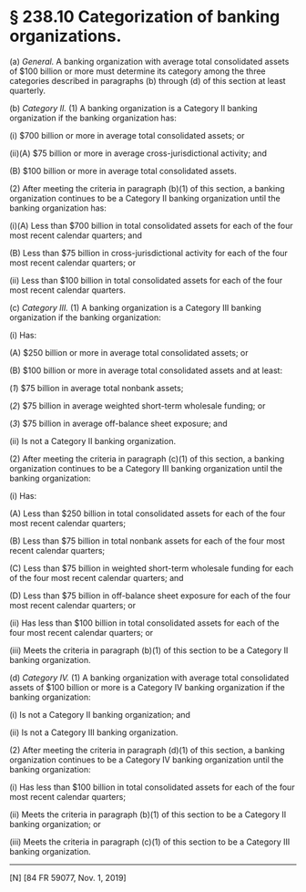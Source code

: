 # § 238.10   Categorization of banking organizations.

(a) *General.* A banking organization with average total consolidated assets of $100 billion or more must determine its category among the three categories described in paragraphs (b) through (d) of this section at least quarterly.


(b) *Category II.* (1) A banking organization is a Category II banking organization if the banking organization has:


(i) $700 billion or more in average total consolidated assets; or


(ii)(A) $75 billion or more in average cross-jurisdictional activity; and


(B) $100 billion or more in average total consolidated assets.


(2) After meeting the criteria in paragraph (b)(1) of this section, a banking organization continues to be a Category II banking organization until the banking organization has:


(i)(A) Less than $700 billion in total consolidated assets for each of the four most recent calendar quarters; and


(B) Less than $75 billion in cross-jurisdictional activity for each of the four most recent calendar quarters; or


(ii) Less than $100 billion in total consolidated assets for each of the four most recent calendar quarters.


(c) *Category III.* (1) A banking organization is a Category III banking organization if the banking organization:


(i) Has:


(A) $250 billion or more in average total consolidated assets; or


(B) $100 billion or more in average total consolidated assets and at least:


(*1*) $75 billion in average total nonbank assets;


(*2*) $75 billion in average weighted short-term wholesale funding; or


(*3*) $75 billion in average off-balance sheet exposure; and


(ii) Is not a Category II banking organization.


(2) After meeting the criteria in paragraph (c)(1) of this section, a banking organization continues to be a Category III banking organization until the banking organization:


(i) Has:


(A) Less than $250 billion in total consolidated assets for each of the four most recent calendar quarters;


(B) Less than $75 billion in total nonbank assets for each of the four most recent calendar quarters;


(C) Less than $75 billion in weighted short-term wholesale funding for each of the four most recent calendar quarters; and


(D) Less than $75 billion in off-balance sheet exposure for each of the four most recent calendar quarters; or


(ii) Has less than $100 billion in total consolidated assets for each of the four most recent calendar quarters; or


(iii) Meets the criteria in paragraph (b)(1) of this section to be a Category II banking organization.


(d) *Category IV.* (1) A banking organization with average total consolidated assets of $100 billion or more is a Category IV banking organization if the banking organization:


(i) Is not a Category II banking organization; and


(ii) Is not a Category III banking organization.


(2) After meeting the criteria in paragraph (d)(1) of this section, a banking organization continues to be a Category IV banking organization until the banking organization:


(i) Has less than $100 billion in total consolidated assets for each of the four most recent calendar quarters;


(ii) Meets the criteria in paragraph (b)(1) of this section to be a Category II banking organization; or


(iii) Meets the criteria in paragraph (c)(1) of this section to be a Category III banking organization.



---

[N] [84 FR 59077, Nov. 1, 2019]




